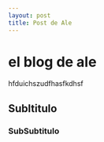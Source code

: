 ```yaml
---
layout: post
title: Post de Ale
---
```


# el blog de ale
hfduichszudfhasfkdhsf


## Subltitulo

### SubSubtitulo
